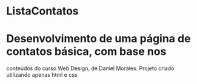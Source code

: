 # ListaContatos
# Desenvolvimento de uma página de contatos básica, com base nos
conteúdos do curso Web Design, de Daniel Morales.
 Projeto criado utilizando apenas html e css
